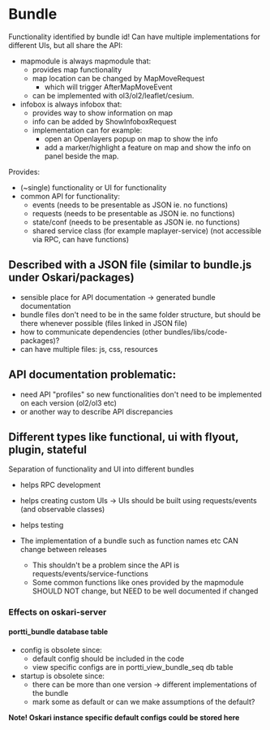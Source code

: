 # Bundle
Functionality identified by bundle id! 
Can have multiple implementations for different UIs, but all share the API:
- mapmodule is always mapmodule that:
	- provides map functionality
	- map location can be changed by MapMoveRequest
		- which will trigger AfterMapMoveEvent
	- can be implemented with ol3/ol2/leaflet/cesium.
- infobox is always infobox that:
	- provides way to show information on map
	- info can be added by ShowInfoboxRequest
	- implementation can for example: 
		- open an Openlayers popup on map to show the info
		- add a marker/highlight a feature on map and show the info on panel beside the map.

Provides:
- (~single) functionality or UI for functionality
- common API for functionality:
	- events (needs to be presentable as JSON ie. no functions)
	- requests (needs to be presentable as JSON ie. no functions)
	- state/conf (needs to be presentable as JSON ie. no functions)
	- shared service class (for example maplayer-service) (not accessible via RPC, can have functions)

## Described with a JSON file (similar to bundle.js under Oskari/packages)
- sensible place for API documentation -> generated bundle documentation
- bundle files don't need to be in the same folder structure, but should be there whenever possible (files linked in JSON file)
- how to communicate dependencies (other bundles/libs/code-packages)?
- can have multiple files: js, css, resources

## API documentation problematic: 
- need API "profiles" so new functionalities don't need to be implemented on each version (ol2/ol3 etc)
- or another way to describe API discrepancies

## Different types like functional, ui with flyout, plugin, stateful

Separation of functionality and UI into different bundles
- helps RPC development
- helps creating custom UIs -> UIs should be built using requests/events (and observable classes)
- helps testing

- The implementation of a bundle such as function names etc CAN change between releases
  - This shouldn't be a problem since the API is requests/events/service-functions
  - Some common functions like ones provided by the mapmodule SHOULD NOT change, but NEED to be well documented if changed


### Effects on oskari-server 

#### portti_bundle database table
- config is obsolete since:
  - default config should be included in the code
  - view specific configs are in portti_view_bundle_seq db table
- startup is obsolete since:
	- there can be more than one version -> different implementations of the bundle
	- mark some as default or can we make assumptions of the default? 

**Note! Oskari instance specific default configs could be stored here**